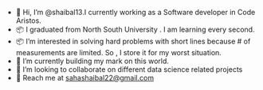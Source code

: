- 👋 Hi, I’m @shaibal13.I currently working as a Software developer in Code Aristos.
-  :package: I graduated from North South University . I am learning every second.
- :package: I’m interested in solving hard problems with short lines because # of measurements are limited. So , I store it for my worst situation.
- 🌱 I’m currently building my mark on this world. 
- 👀 I’m looking to collaborate on different data science related projects
- :email: Reach me at <email>sahashaibal22@gmail.com </email>


<!---
shaibal13/shaibal13 is a ✨ special ✨ repository because its `README.md` (this file) appears on your GitHub profile.
You can click the Preview link to take a look at your changes.
--->
